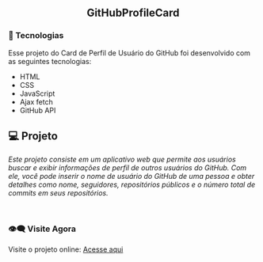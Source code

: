 <h2 align="center">GitHubProfileCard</h2>

### 🚀 Tecnologias

Esse projeto do Card de Perfil de Usuário do GitHub foi desenvolvido com as seguintes tecnologias:

- HTML
- CSS
- JavaScript
- Ajax fetch
- GitHub API

## 💻 Projeto

<em>Este projeto consiste em um aplicativo web que permite aos usuários buscar e exibir informações de perfil de outros usuários do GitHub. Com ele, você pode inserir o nome de usuário do GitHub de uma pessoa e obter detalhes como nome, seguidores, repositórios públicos e o número total de commits em seus repositórios.</em>

<br>


### 👁️‍🗨️ Visite Agora
Visite o projeto online: [Acesse aqui](https://githubcardprofile.vercel.app/)
